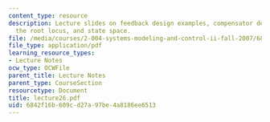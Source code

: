 ```yaml
---
content_type: resource
description: Lecture slides on feedback design examples, compensator design using
  the root locus, and state space.
file: /media/courses/2-004-systems-modeling-and-control-ii-fall-2007/6842f16b609cd27a97be4a8186ee6513_lecture26.pdf
file_type: application/pdf
learning_resource_types:
- Lecture Notes
ocw_type: OCWFile
parent_title: Lecture Notes
parent_type: CourseSection
resourcetype: Document
title: lecture26.pdf
uid: 6842f16b-609c-d27a-97be-4a8186ee6513
---
```

